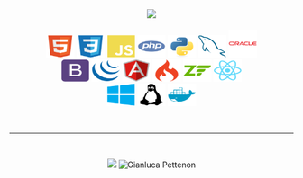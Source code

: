 <div align="center">

<div>
    <img height="150em" src="https://github-readme-stats.vercel.app/api/top-langs/?username=gianluca-pettenon&layout=compact&langs_count=7&theme=dark">
</div>

<div style="display: inline-block"><br>
    <img src="https://raw.githubusercontent.com/devicons/devicon/master/icons/html5/html5-original.svg" height="40" width="50" title="HTML5">
    <img src="https://raw.githubusercontent.com/devicons/devicon/master/icons/css3/css3-original.svg" height="40" width="50" title="CSS3">
    <img src="https://raw.githubusercontent.com/devicons/devicon/master/icons/javascript/javascript-plain.svg" height="40" width="50" title="JavaScript">
    <img src="https://raw.githubusercontent.com/devicons/devicon/master/icons/php/php-plain.svg" height="40" width="50" title="PHP">
    <img src="https://raw.githubusercontent.com/devicons/devicon/master/icons/python/python-original.svg" height="40" width="50" title="Python">
    <img src="https://raw.githubusercontent.com/devicons/devicon/master/icons/mysql/mysql-original.svg" height="40" width="50" title="MySQL">
    <img src="https://raw.githubusercontent.com/devicons/devicon/master/icons/oracle/oracle-original.svg" width="50" title="Oracle">
</div><br>

<div style="display: inline-block">
    <img src="https://raw.githubusercontent.com/devicons/devicon/master/icons/bootstrap/bootstrap-plain.svg" height="40" width="50" title="Bootstrap">
    <img src="https://raw.githubusercontent.com/devicons/devicon/master/icons/jquery/jquery-original.svg" height="40" width="50" title="jQuery">
    <img src="https://raw.githubusercontent.com/devicons/devicon/master/icons/angularjs/angularjs-original.svg" height="40" width="50" title="AngularJS">
    <img src="https://raw.githubusercontent.com/devicons/devicon/master/icons/codeigniter/codeigniter-plain.svg" height="40" width="50" title="CodeIgniter">
    <img src="https://raw.githubusercontent.com/devicons/devicon/master/icons/zend/zend-plain.svg" height="40" width="50" title="Zend Framework">
    <img src="https://raw.githubusercontent.com/devicons/devicon/master/icons/react/react-original.svg" height="40" width="50" title="ReactJS">
</div><br>
    
<div style="display: inline-block">
    <img src="https://raw.githubusercontent.com/devicons/devicon/master/icons/windows8/windows8-original.svg" height="40" width="50" title="Windows">
    <img src="https://raw.githubusercontent.com/devicons/devicon/master/icons/linux/linux-plain.svg" height="40" width="50" title="Linux">
    <img src="https://raw.githubusercontent.com/devicons/devicon/master/icons/docker/docker-plain.svg" height="40" width="50" title="Docker">
</div>
    
<br><hr><br>

<div>
    <img src="https://img.shields.io/badge/-Linkedin-4575cc?style=flat-square&logo=Linkedin&logoColor=white" />
    <img src="https://komarev.com/ghpvc/?username=gianluca-pettenon&color=yellow" alt="Gianluca Pettenon" />
</div>                                                                                                             
    
</div>
